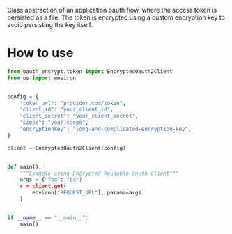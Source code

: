 Class abstraction of an application oauth flow, where the access token is persisted as a file. The token is encrypted using a custom encryption key to avoid persisting the key itself.

# How to use

```python
from oauth_encrypt.token import EncryptedOauth2Client
from os import environ


config = {
    "token_url": "provider.com/token",
    "client_id": "your_client_id",
    "client_secret": "your_client_secret",
    "scope": "your.scope",
    "encryptionkey": "long-and-complicated-encryption-key",
}

client = EncryptedOauth2Client(config)


def main():
    """Example using Encrypted Reusable Oauth Client"""
    args = {"foo": "bar}
    r = client.get(
        environ["REQUEST_URL"], params=args
    )


if __name__ == "__main__":
    main()
```
